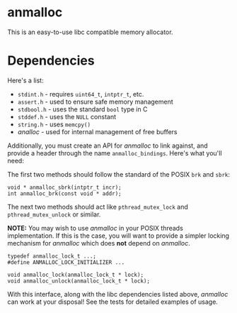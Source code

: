 # anmalloc

This is an easy-to-use libc compatible memory allocator.

# Dependencies

Here's a list:
 * `stdint.h` - requires `uint64_t`, `intptr_t`, etc.
 * `assert.h` - used to ensure safe memory management
 * `stdbool.h` - uses the standard `bool` type in C
 * `stddef.h` - uses the `NULL` constant
 * `string.h` - uses `memcpy()`
 * *analloc* - used for internal management of free buffers

Additionally, you must create an API for *anmalloc* to link against, and provide a header through the name `anmalloc_bindings`. Here's what you'll need:

The first two methods should follow the standard of the POSIX `brk` and `sbrk`:

    void * anmalloc_sbrk(intptr_t incr);
    int anmalloc_brk(const void * addr);

The next two methods should act like `pthread_mutex_lock` and `pthread_mutex_unlock` or similar.

**NOTE:** You may wish to use *anmalloc* in your POSIX threads implementation. If this is the case, you will want to provide a simpler locking mechanism for *anmalloc* which does **not** depend on *anmalloc*.

    typedef anmalloc_lock_t ...;
    #define ANMALLOC_LOCK_INITIALIZER ...
    
    void anmalloc_lock(anmalloc_lock_t * lock);
    void anmalloc_unlock(anmalloc_lock_t * lock);

With this interface, along with the libc dependencies listed above, *anmalloc* can work at your disposal! See the tests for detailed examples of usage.
